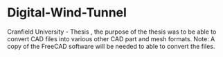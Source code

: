 # Digital-Wind-Tunnel
Cranfield University - Thesis
, the purpose of the thesis was to be able to convert CAD files into various other CAD part and mesh formats. Note: A copy of the FreeCAD software will be needed to able to convert the files.
